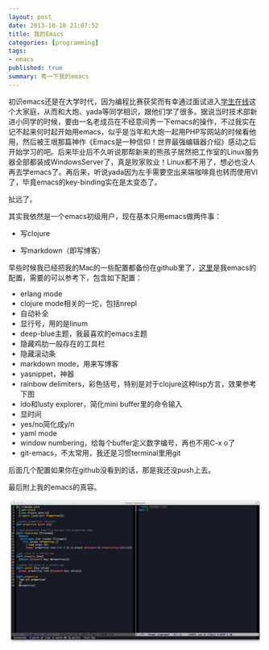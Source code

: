 ```yaml
---
layout: post
date: 2013-10-10 21:07:52
title: 我的Emacs
categories: [programming]
tags:
- emacs
published: true
summary: 秀一下我的emacs
---
```


初识emacs还是在大学时代，因为编程比赛获奖而有幸通过面试进入[学生在线](http://online.cumt.edu.cn)这个大家庭，从而和大炮、yada等同学相识，跟他们学了很多。据说当时技术部新进小同学的时候，要由一名老成员在不经意间秀一下emacs的操作，不过我实在记不起来何时起开始用emacs，似乎是当年和大炮一起用PHP写网站的时候看他用，然后被王垠那篇神作《Emacs是一种信仰！世界最强编辑器介绍》感动之后开始学习的吧。后来毕业后不久听说那帮新来的熊孩子居然把工作室的Linux服务器全部都装成WindowsServer了，真是败家败业！Linux都不用了，想必也没人再去学emacs了。再后来，听说yada因为左手需要空出来端咖啡竟也转而使用VI了，毕竟emacs的key-binding实在是太变态了。

扯远了。

其实我依然是一个emacs初级用户，现在基本只用emacs做两件事：

* 写clojure

* 写markdown（即写博客）

早些时候我已经把我的Mac的一些配置都备份在github里了，[这里](https://github.com/jingege/myconfig/blob/master/emacs/mac/.emacs)是我emacs的配置，需要的可以参考下，包含如下配置：

* erlang mode
* clojure mode相关的一坨，包括nrepl
* 自动补全
* 显行号，用的是linum
* deep-blue主题，我最喜欢的emacs主题
* 隐藏鸡肋一般存在的工具栏
* 隐藏滚动条
* markdown mode，用来写博客
* yasnippet，神器
* rainbow delimiters，彩色括号，特别是对于clojure这种lisp方言，效果参考下图
* ido和lusty explorer，简化mini buffer里的命令输入
* 显时间
* yes/no简化成y/n
* yaml mode
* window numbering，给每个buffer定义数字编号，再也不用C-x o了
* git-emacs，不太常用，我还是习惯terminal里用git

后面几个配置如果你在github没看到的话，那是我还没push上去。

最后附上我的emacs的真容。

[![Emacs](/images/myemacs.png)](/images/myemacs.png)
